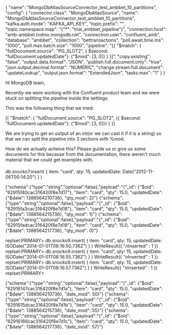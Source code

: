 {
"name": "MongoDbAtlasSourceConnector_test_ambbet_10_partitions",
"config": {
"connector.class": "MongoDbAtlasSource",
"name": "MongoDbAtlasSourceConnector_test_ambbet_10_partitions",
"kafka.auth.mode": "KAFKA_API_KEY",
"topic.prefix": "",
"topic.namespace.map": "{"*": "trial_ambbet_pipeline"}",
"connection.host": "amb-ambbet.tvdmx.mongodb.net",
"connection.user": "confluent_amb",
"database": "ambbet",
"collection": "bettransactions",
"poll.await.time.ms": "1000",
"poll.max.batch.size": "1000",
"pipeline": "[{ "$match": { "fullDocument.source": "PG_SLOT2", { $second: "fullDocument.updatedDate"}: {"$mod": [3, 0]} } }]",
"copy.existing": "false",
"output.data.format": "JSON",
"publish.full.document.only": "true",
"json.output.decimal.format": "NUMERIC",
"change.stream.full.document": "updateLookup",
"output.json.format": "ExtendedJson",
"tasks.max": "1"
}
}

Hi MongoDB team,

Recently we were working with the Confluent product team and we were stuck on splitting the pipeline inside the settings.

This was the following thing that we tried:

[{
    "$match": {
        "fullDocument.source": "PG_SLOT2",
        {{ $second: "fullDocument.updatedDate"}: {"$mod": [3, 0]}}
    }
}]

We are trying to get an output of an int(or we can cast it if it is a string) so that we can split the pipeline into 3 sections with %mod.

How do we actually acheive this? Please guide us or give us some documents for this because from the documentation, there weren't much material that we could get examples with.

####
db.snocko7.insert( { item: "card", qty: 15, updatedDate: Date("2012-11-06T00:14:20") } )


{"schema":{"type":"string","optional":false},"payload":"{\"_id\": {\"$oid\": \"62915f40cac316420f8e7d17\"}, \"item\": \"card\", \"qty\": 15.0, \"updatedDate\": {\"$date\": 1388564210736}, \"qty_mod\": 2}"}
{"schema":{"type":"string","optional":false},"payload":"{\"_id\": {\"$oid\": \"62915fa3cac316420f8e7d18\"}, \"item\": \"card\", \"qty\": 15.0, \"updatedDate\": {\"$date\": 1388564215736}, \"qty_mod\": 1}"}
{"schema":{"type":"string","optional":false},"payload":"{\"_id\": {\"$oid\": \"62915fadcac316420f8e7d19\"}, \"item\": \"card\", \"qty\": 15.0, \"updatedDate\": {\"$date\": 1388564217736}, \"qty_mod\": 0}"}



replset:PRIMARY> db.snocko9.insert( { item: "card", qty: 15, updatedDate: ISODate("2014-01-01T08:16:50.736Z") } )
WriteResult({ "nInserted" : 1 })
replset:PRIMARY> db.snocko9.insert( { item: "card", qty: 15, updatedDate: ISODate("2014-01-01T08:16:55.736Z") } )
WriteResult({ "nInserted" : 1 })
replset:PRIMARY> db.snocko9.insert( { item: "card", qty: 15, updatedDate: ISODate("2014-01-01T08:16:57.736Z") } )
WriteResult({ "nInserted" : 1 })
replset:PRIMARY>


{"schema":{"type":"string","optional":false},"payload":"{\"_id\": {\"$oid\": \"62916147cac316420f8e7d1a\"}, \"item\": \"card\", \"qty\": 15.0, \"updatedDate\": {\"$date\": 1388564210736}, \"date_mod\": 50}"}
{"schema":{"type":"string","optional":false},"payload":"{\"_id\": {\"$oid\": \"6291615dcac316420f8e7d1b\"}, \"item\": \"card\", \"qty\": 15.0, \"updatedDate\": {\"$date\": 1388564215736}, \"date_mod\": 55}"}
{"schema":{"type":"string","optional":false},"payload":"{\"_id\": {\"$oid\": \"62916166cac316420f8e7d1c\"}, \"item\": \"card\", \"qty\": 15.0, \"updatedDate\": {\"$date\": 1388564217736}, \"date_mod\": 57}"}

